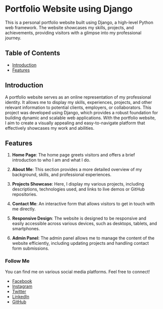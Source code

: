 # Portfolio Website using Django

This is a personal portfolio website built using Django, a high-level Python web framework. The website showcases my skills, projects, and achievements, providing visitors with a glimpse into my professional journey.

## Table of Contents
- [Introduction](#introduction)
- [Features](#features)

## Introduction

A portfolio website serves as an online representation of my professional identity. It allows me to display my skills, experiences, projects, and other relevant information to potential clients, employers, or collaborators. This project was developed using Django, which provides a robust foundation for building dynamic and scalable web applications. With the portfolio website, I aim to create a visually appealing and easy-to-navigate platform that effectively showcases my work and abilities.

## Features

1. **Home Page**: The home page greets visitors and offers a brief introduction to who I am and what I do.

2. **About Me**: This section provides a more detailed overview of my background, skills, and professional experiences.

3. **Projects Showcase**: Here, I display my various projects, including descriptions, technologies used, and links to live demos or GitHub repositories.

4. **Contact Me**: An interactive form that allows visitors to get in touch with me directly.

5. **Responsive Design**: The website is designed to be responsive and easily accessible across various devices, such as desktops, tablets, and smartphones.

6. **Admin Panel**: The admin panel allows me to manage the content of the website efficiently, including updating projects and handling contact form submissions.


### Follow Me

You can find me on various social media platforms. Feel free to connect!

- [Facebook](https://www.facebook.com/sainarendra.nimma/)
- [Instagram](https://www.instagram.com/sainarendra_01/)
- [Twitter](https://twitter.com/Sainarendra_01)
- [LinkedIn](https://www.linkedin.com/in/sainarendra)
- [GitHub](https://github.com/Sainarendra21)

